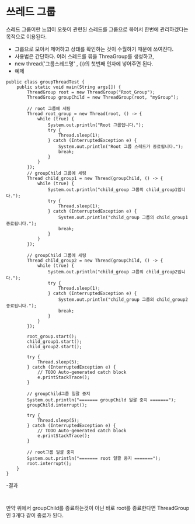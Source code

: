 # 쓰레드 그룹

스레드 그룹이란 느낌이 오듯이 관련된 스레드를 그룹으로 묶어서 한번에 관리하겠다는 목적으로 이용된다. 
- 그룹으로 모아서 제어하고 상태를 확인하는 것이 수월하기 때문에 쓰여진다. 
- 사용법은 간단하다. 여러 스레드를 묶을 ThreaGroup를 생성하고, 
- new thread('그룹스레드명' , ())의 첫번째 인자에 넣어주면 된다.
- 예제 

```
public class groupThreadTest {
	public static void main(String args[]) {
		ThreadGroup root = new ThreadGroup("Root_Group");
		ThreadGroup groupChild = new ThreadGroup(root, "myGroup");

		// root 그룹에 세팅
		Thread root_group = new Thread(root, () -> {
			while (true) {
				System.out.println("Root 그룹입니다.");
				try {
					Thread.sleep(1);
				} catch (InterruptedException e) {
					System.out.println("Root 그룹 스레드가 종료됩니다.");
					break;
				}
			}
		});
		// groupChild 그룹에 세팅
		Thread child_group1 = new Thread(groupChild, () -> {
			while (true) {
				System.out.println("child_group 그룹의 child_group1입니다.");
				try {
					Thread.sleep(1);
				} catch (InterruptedException e) {
					System.out.println("child_group 그룹의 child_group1 종료됩니다.");
					break;
				}
			}
		});

		// groupChild 그룹에 세팅
		Thread child_group2 = new Thread(groupChild, () -> {
			while (true) {
				System.out.println("child_group 그룹의 child_group2입니다.");
				try {
					Thread.sleep(1);
				} catch (InterruptedException e) {
					System.out.println("child_group 그룹의 child_group2 종료됩니다.");
					break;
				}
			}
		});

		root_group.start();
		child_group1.start();
		child_group2.start();

		try {
			Thread.sleep(5);
		} catch (InterruptedException e) {
			// TODO Auto-generated catch block
			e.printStackTrace();
		}

		// groupChild그룹 일괄 중지
		System.out.println("======= groupChild 일괄 중지 =======");
		groupChild.interrupt();

		try {
			Thread.sleep(5);
		} catch (InterruptedException e) {
			// TODO Auto-generated catch block
			e.printStackTrace();
		}

		// root그룹 일괄 중지
		System.out.println("======= root 일괄 중지 =======");
		root.interrupt();
	}
}
```
-결과
<p align= center><img scr="../images/3.OS_and_General_Knowledge/4-8.ThreadGroupResult" width= 70%></p>
<p align= center><img scr="../images/3.OS_and_General_Knowledge/4-9.ThreadGroup" width= 70%></p>

만약 위에서 groupChild를 종료하는것이 아닌 바로 root를 종료한다면 ThreadGroup인 3개다 같이 종료가 된다.




